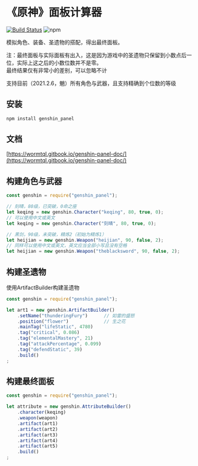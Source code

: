 # 《原神》面板计算器
[![Build Status](https://travis-ci.org/wormtql/genshin_panel.svg?branch=main)](https://travis-ci.org/wormtql/genshin_panel)
![npm](https://img.shields.io/npm/v/genshin_panel)  

模拟角色、装备、圣遗物的搭配，得出最终面板。

注：最终面板与实际面板有出入，这是因为游戏中的圣遗物只保留到小数点后一位，实际上这之后的小数位数并不是零。  
最终结果仅有非常小的差别，可以忽略不计

支持目前（2021.2.6，魈）所有角色与武器，且支持精确到个位数的等级
## 安装
```bash
npm install genshin_panel
```


## 文档
[https://wormtql.gitbook.io/genshin-panel-doc/](https://wormtql.gitbook.io/genshin-panel-doc/)


## 构建角色与武器
```js
const genshin = require("genshin_panel");

// 刻晴，80级，已突破，0命之座
let keqing = new genshin.Character("keqing", 80, true, 0);
// 可以使用中文或英文
let keqing = new genshin.Character("刻晴", 80, true, 0);

// 黑剑，90级，未突破，精炼2（初始为精炼1）
let heijian = new genshin.Weapon("heijian", 90, false, 2);
// 同样可以使用中文或英文，英文应当全部小写且没有空格
let heijian = new genshin.Weapon("theblacksword", 90, false, 2);
```


## 构建圣遗物
使用ArtifactBuilder构建圣遗物
```js
const genshin = require("genshin_panel");

let art1 = new genshin.ArtifactBuilder()
    .setName("thunderingFury")      // 如雷的盛怒
    .position("flower")             // 生之花
    .mainTag("lifeStatic", 4780)
    .tag("critical", 0.086)
    .tag("elementalMastery", 21)
    .tag("attackPercentage", 0.099)
    .tag("defendStatic", 39)
    .build()
;
```


## 构建最终面板
```js
const genshin = require("genshin_panel");

let attribute = new genshin.AttributeBuilder()
    .character(keqing)
    .weapon(weapon)
    .artifact(art1)
    .artifact(art2)
    .artifact(art3)
    .artifact(art4)
    .artifact(art5)
    .build()
;
```